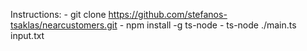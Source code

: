 Instructions:
    - git clone https://github.com/stefanos-tsaklas/nearcustomers.git
    - npm install -g ts-node
    - ts-node ./main.ts input.txt <optional file name> <optional distance in km>
